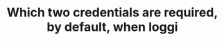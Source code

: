 ---
layout: all-exams
title: "Which two credentials are required, by default, when loggi"
blurb: "By default, the AWS Management requires only a username and password. Configuring MFA, especially for the root account, is recommended."
quid: 112
---